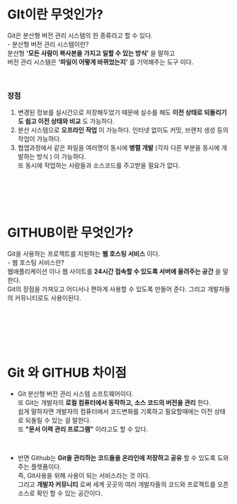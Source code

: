 #  GIt이란 무엇인가?

Git은 분산형 버전 관리 시스템의 한 종류라고 할 수 있다.<br>- 분산형 버전 관리 시스템이란? <br> 분산형  **‘모든 사람이 복사본을 가지고 일할 수 있는 방식’** 을 말하고 <br> 버전 관리 시스템은 **‘파일이 어떻게 바뀌었는지’** 를 기억해주는 도구 이다.


<br>

### 장점
 1. 변경된 정보를 실시간으로 저장해두었기 때문에 실수를 해도 **이전 상태로 되돌리기도 쉽고 이전 상태와 비교** 도 가능하다. 
 2. 분산 시스템으로 **오프라인 작업** 이 가능하다. 인터넷 없이도 커밋, 브랜치 생성 등의 작업이 가능하다.
 3. 협엽과정에서 같은 파일을 여러명이 동시에 **병렬 개발** (각자 다른 부분을 동시에 개발하는 방식 ) 이 가능하다. <br>또 동시에 작업하는 사람들과 소스코드를 주고받을 필요가 없다.

<br>
<br>
<br>
<br>

 #  GITHUB이란 무엇인가?
Git을 사용하는 프로젝트를 지원하는 **웹 호스팅 서비스** 이다. <br> - 웹 호스팅 서비스란? <br>  웹애플리케이션 이나 웹 사이트를 **24시간 접속할 수 있도록 서버에 올려주는 공간** 을 말한다. <br> Git의 장점을 가져오고 어디서나  편하게 사용할 수 있도록 만들어 준다. 그리고 개발자들의 커뮤니티로도 사용이된다.

<br>
<br>
<br>
<br>
<br>

# Git 와 GITHUB 차이점
 * Git 분산형 버전 관리 시스템 소프트웨어이다. <br>  또 Git는 개발자의 **로컬 컴퓨터에서 동작하고, 소스 코드의 버전을 관리** 한다.
<br>쉽게 말하자면 개발자의 컴퓨터에서 코드변화를 기록하고 필요할때에는 이전 상태로 되돌릴 수 있는 걸 말한다. 
 <br>또 **"문서 이력 관리 프로그램"** 이라고도 할 수 있다.
 <br>

 * 반면 Github는 **Git을 관리하는 코드들을 온라인에 저장하고 공유** 할 수 있도록 도와주는 플렛폼이다.
 <br> 즉, Git사용을 위해 사용이 되는 서비스라는 것 이다. <br> 그리고 **개발자 커뮤니티** 로써  세계 곳곳의 여러 개발자들의 코드와 프로젝트를 오픈 소스로 확인 할 수 있는 공간이다.
